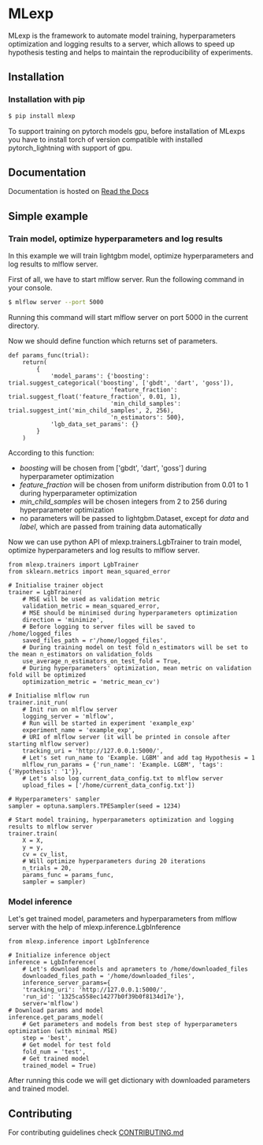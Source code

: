 # MLexp

MLexp is the framework to automate model training, hyperparameters 
optimization and logging results to a server, which allows to speed up 
hypothesis testing and helps to maintain the reproducibility of experiments.

## Installation

### Installation with pip

```bash
$ pip install mlexp
```

To support training on pytorch models gpu, before installation of MLexps you 
have to install torch of version compatible with installed pytorch_lightning 
with support of gpu.

## Documentation

Documentation is hosted on [Read the Docs](https://mlexp.readthedocs.io/en/latest/)

## Simple example


### Train model, optimize hyperparameters and log results

In this example we will train lightgbm model, optimize hyperparameters
and log results to mlflow server.

First of all, we have to start mlflow server. Run the following command
in your console.

```bash
$ mlflow server --port 5000
```

Running this command will start mlflow server on port 5000 in the
current directory.

Now we should define function which returns set of parameters.

``` {.python}
def params_func(trial):
    return(
        {
            'model_params': {'boosting': trial.suggest_categorical('boosting', ['gbdt', 'dart', 'goss']),
                             'feature_fraction': trial.suggest_float('feature_fraction', 0.01, 1),
                             'min_child_samples': trial.suggest_int('min_child_samples', 2, 256),
                             'n_estimators': 500},
            'lgb_data_set_params': {}
        }
    )
```

According to this function:

-   *boosting* will be chosen from ['gbdt', 'dart', 'goss']
    during hyperparameter optimization
-   *feature_fraction* will be chosen from uniform distribution from
    0.01 to 1 during hyperparameter optimization
-   *min_child_samples* will be chosen integers from 2 to 256 during
    hyperparameter optimization
-   no parameters will be passed to lightgbm.Dataset, except for *data*
    and *label*, which are passed from training data automatically

Now we can use python API of mlexp.trainers.LgbTrainer to train model,
optimize hyperparameters and log results to mlflow server.

``` {.python}
from mlexp.trainers import LgbTrainer
from sklearn.metrics import mean_squared_error

# Initialise trainer object
trainer = LgbTrainer(
    # MSE will be used as validation metric
    validation_metric = mean_squared_error,
    # MSE should be minimised during hyperparameters optimization
    direction = 'minimize',
    # Before logging to server files will be saved to /home/logged_files
    saved_files_path = r'/home/logged_files',
    # During training model on test fold n_estimators will be set to the mean n_estimators on validation_folds
    use_average_n_estimators_on_test_fold = True,
    # During hyperparameters' optimization, mean metric on validation fold will be optimized
    optimization_metric = 'metric_mean_cv')

# Initialise mlflow run
trainer.init_run(
    # Init run on mlflow server
    logging_server = 'mlflow',
    # Run will be started in experiment 'example_exp'
    experiment_name = 'example_exp',
    # URI of mlflow server (it will be printed in console after starting mlflow server)
    tracking_uri = 'http://127.0.0.1:5000/',
    # Let's set run_name to 'Example. LGBM' and add tag Hypothesis = 1
    mlflow_run_params = {'run_name': 'Example. LGBM', 'tags': {'Hypothesis': '1'}},
    # Let's also log current_data_config.txt to mlflow server
    upload_files = ['/home/current_data_config.txt'])

# Hyperparameters' sampler
sampler = optuna.samplers.TPESampler(seed = 1234)

# Start model training, hyperparameters optimization and logging results to mlflow server
trainer.train(
    X = X,
    y = y,
    cv = cv_list,
    # Will optimize hyperparameters during 20 iterations
    n_trials = 20,
    params_func = params_func,
    sampler = sampler)
```

### Model inference

Let's get trained model, parameters and hyperparameters from mlflow
server with the help of mlexp.inference.LgbInference

``` {.python}
from mlexp.inference import LgbInference

# Initialize inference object
inference = LgbInference(
    # Let's download models and aprameters to /home/downloaded_files
    downloaded_files_path = '/home/downloaded_files',
    inference_server_params={
    'tracking_uri': 'http://127.0.0.1:5000/',
    'run_id': '1325ca558ec14277b0f39b0f8134d17e'},
    server='mlflow')
# Download params and model
inference.get_params_model(
    # Get parameters and models from best step of hyperparameters optimization (with minimal MSE)
    step = 'best',
    # Get model for test fold
    fold_num = 'test',
    # Get trained model
    trained_model = True)
```

After running this code we will get dictionary with downloaded
parameters and trained model.

## Contributing

For contributing guidelines check [CONTRIBUTING.md](CONTRIBUTING.md)